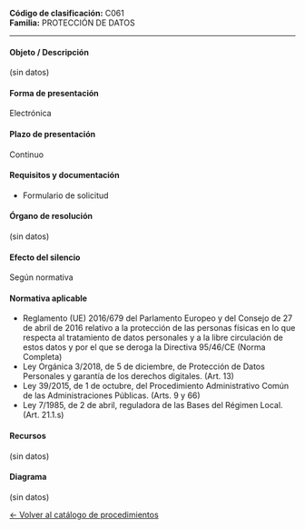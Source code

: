 
**Código de clasificación:** C061  
**Familia:** PROTECCIÓN DE DATOS

---

#### Objeto / Descripción

(sin datos)

#### Forma de presentación

Electrónica

#### Plazo de presentación

Continuo

#### Requisitos y documentación


- Formulario de solicitud

#### Órgano de resolución

(sin datos)

#### Efecto del silencio

Según normativa

#### Normativa aplicable


- Reglamento (UE) 2016/679 del Parlamento Europeo y del Consejo de 27 de abril de 2016 relativo a la protección de las personas físicas en lo que respecta al tratamiento de datos personales y a la libre circulación de estos datos y por el que se deroga la Directiva 95/46/CE (Norma Completa)
- Ley Orgánica 3/2018, de 5 de diciembre, de Protección de Datos Personales y garantía de los derechos digitales. (Art. 13)
- Ley 39/2015, de 1 de octubre, del Procedimiento Administrativo Común de las Administraciones Públicas. (Arts. 9 y 66)
- Ley 7/1985, de 2 de abril, reguladora de las Bases del Régimen Local. (Art. 21.1.s)

#### Recursos

(sin datos)

#### Diagrama

(sin datos)

 
[← Volver al catálogo de procedimientos](../buscador.md)

